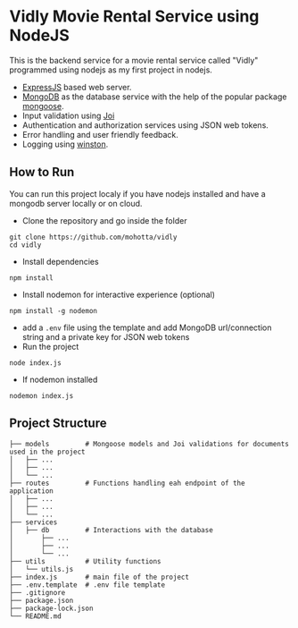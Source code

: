 # Vidly Movie Rental Service using NodeJS
This is the backend service for a movie rental service called "Vidly" programmed using nodejs as my first project in nodejs. 

* [ExpressJS](https://expressjs.com/) based web server.
* [MongoDB](https://www.mongodb.com/) as the database service with the help of the popular package [mongoose](https://mongoosejs.com/).
* Input validation using [Joi](https://joi.dev/)
* Authentication and authorization services using JSON web tokens.
* Error handling and user friendly feedback.
* Logging using [winston](https://github.com/winstonjs/winston).

## How to Run
You can run this project localy if you have nodejs installed and have a mongodb server locally or on cloud.
* Clone the repository and go inside the folder
```
git clone https://github.com/mohotta/vidly
cd vidly
```
* Install dependencies
```
npm install
```
* Install nodemon for interactive experience (optional)
```
npm install -g nodemon
```
* add a `.env` file using the template and add MongoDB url/connection string and a private key for JSON web tokens
* Run the project
```
node index.js
```
* If nodemon installed
```
nodemon index.js
```

## Project Structure

    ├── models         # Mongoose models and Joi validations for documents used in the project
    │   ├── ...
    │   ├── ...
    │   └── ...  
    ├── routes         # Functions handling eah endpoint of the application
    │   ├── ...
    │   ├── ...
    │   └── ...  
    ├── services
    │   ├── db         # Interactions with the database
    │       ├── ...
    │       ├── ...
    │       └── ...  
    ├── utils          # Utility functions
    │   └── utils.js  
    ├── index.js       # main file of the project
    ├── .env.template  # .env file template
    ├── .gitignore
    ├── package.json
    ├── package-lock.json
    └── README.md

